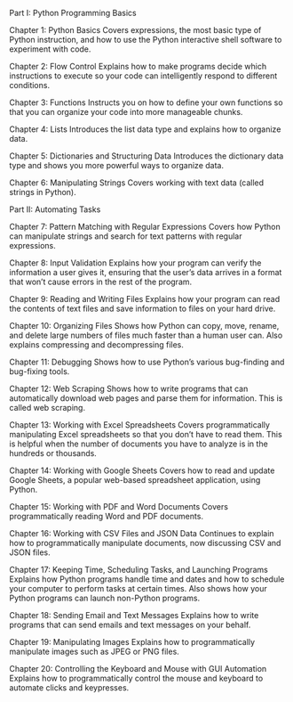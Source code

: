 Part I: Python Programming Basics

Chapter 1: Python Basics Covers expressions, the most basic type of Python instruction, and how to use the Python interactive shell software to experiment with code.

Chapter 2: Flow Control Explains how to make programs decide which instructions to execute so your code can intelligently respond to different conditions.

Chapter 3: Functions Instructs you on how to define your own functions so that you can organize your code into more manageable chunks.

Chapter 4: Lists Introduces the list data type and explains how to organize data.

Chapter 5: Dictionaries and Structuring Data Introduces the dictionary data type and shows you more powerful ways to organize data.

Chapter 6: Manipulating Strings Covers working with text data (called strings in Python).

Part II: Automating Tasks

Chapter 7: Pattern Matching with Regular Expressions Covers how Python can manipulate strings and search for text patterns with regular expressions.

Chapter 8: Input Validation Explains how your program can verify the information a user gives it, ensuring that the user’s data arrives in a format that won’t cause errors in the rest of the program.

Chapter 9: Reading and Writing Files Explains how your program can read the contents of text files and save information to files on your hard drive.

Chapter 10: Organizing Files Shows how Python can copy, move, rename, and delete large numbers of files much faster than a human user can. Also explains compressing and decompressing files.

Chapter 11: Debugging Shows how to use Python’s various bug-finding and bug-fixing tools.

Chapter 12: Web Scraping Shows how to write programs that can automatically download web pages and parse them for information. This is called web scraping.

Chapter 13: Working with Excel Spreadsheets Covers programmatically manipulating Excel spreadsheets so that you don’t have to read them. This is helpful when the number of documents you have to analyze is in the hundreds or thousands.

Chapter 14: Working with Google Sheets Covers how to read and update Google Sheets, a popular web-based spreadsheet application, using Python.

Chapter 15: Working with PDF and Word Documents Covers programmatically reading Word and PDF documents.

Chapter 16: Working with CSV Files and JSON Data Continues to explain how to programmatically manipulate documents, now discussing CSV and JSON files.

Chapter 17: Keeping Time, Scheduling Tasks, and Launching Programs Explains how Python programs handle time and dates and how to schedule your computer to perform tasks at certain times. Also shows how your Python programs can launch non-Python programs.

Chapter 18: Sending Email and Text Messages Explains how to write programs that can send emails and text messages on your behalf.

Chapter 19: Manipulating Images Explains how to programmatically manipulate images such as JPEG or PNG files.

Chapter 20: Controlling the Keyboard and Mouse with GUI Automation Explains how to programmatically control the mouse and keyboard to automate clicks and keypresses.
